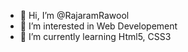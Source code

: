 - 👋 Hi, I’m @RajaramRawool
- 👀 I’m interested in Web Developement
- 🌱 I’m currently learning Html5, CSS3


